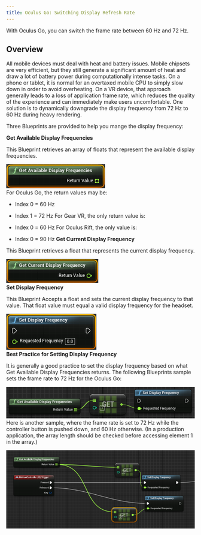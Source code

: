 ```yaml
---
title: Oculus Go: Switching Display Refresh Rate
---
```

With Oculus Go, you can switch the frame rate between 60 Hz and 72 Hz. 

## Overview

All mobile devices must deal with heat and battery issues. Mobile chipsets are very efficient, but they still generate a significant amount of heat and draw a lot of battery power during computationally intense tasks. On a phone or tablet, it is normal for an overtaxed mobile CPU to simply slow down in order to avoid overheating. On a VR device, that approach generally leads to a loss of application frame rate, which reduces the quality of the experience and can immediately make users uncomfortable. One solution is to dynamically downgrade the display frequency from 72 Hz to 60 Hz during heavy rendering.

Three Blueprints are provided to help you mange the display frequency:

**Get Available Display Frequencies**

This Blueprint retrieves an array of floats that represent the available display frequencies. 

![](/images/documentation-unreal-latest-concepts-unreal-switching-display-refresh-rate-go-0.png)  
For Oculus Go, the return values may be:

* Index 0 = 60 Hz
* Index 1 = 72 Hz
For Gear VR, the only return value is:

* Index 0 = 60 Hz
 For Oculus Rift, the only value is:

* Index 0 = 90 Hz
**Get Current Display Frequency**

This Blueprint retrieves a float that represents the current display frequency.

![](/images/documentation-unreal-latest-concepts-unreal-switching-display-refresh-rate-go-1.png)  
**Set Display Frequency**

This Blueprint Accepts a float and sets the current display frequency to that value. That float value must equal a valid display frequency for the headset.

![](/images/documentation-unreal-latest-concepts-unreal-switching-display-refresh-rate-go-2.png)  
**Best Practice for Setting Display Frequency**

It is generally a good practice to set the display frequency based on what Get Available Display Frequencies returns. The following Blueprints sample sets the frame rate to 72 Hz for the Oculus Go:

![](/images/documentation-unreal-latest-concepts-unreal-switching-display-refresh-rate-go-3.png)  
Here is another sample, where the frame rate is set to 72 Hz while the controller button is pushed down, and 60 Hz otherwise. (In a production application, the array length should be checked before accessing element 1 in the array.)

![](/images/documentation-unreal-latest-concepts-unreal-switching-display-refresh-rate-go-4.png)  
